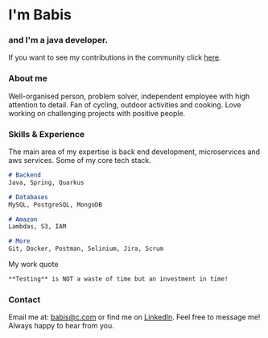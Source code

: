 # I'm Babis
### and I'm a java developer.

If you want to see my contributions in the community click [here](https://github.com/babisc). 

### About me

Well-organised person, problem solver, independent employee with high attention to detail. 
Fan of cycling, outdoor activities and cooking. 
Love working on challenging projects with positive people.

### Skills & Experience
The main area of my expertise is back end development, microservices and aws services. 
Some of my core tech stack.

```markdown
# Backend
Java, Spring, Quarkus

# Databases
MySQL, PostgreSQL, MongoDB

# Amazon
Lambdas, S3, IAM

# More
Git, Docker, Postman, Selinium, Jira, Scrum
```

My work quote 
```markdown
**Testing** is NOT a waste of time but an investment in time!
```

### Contact

Email me at: babis@c.com or find me on [LinkedIn]([https://docs.github.com/categories/github-pages-basics/](https://www.linkedin.com/)).
Feel free to message me! Always happy to hear from you.

